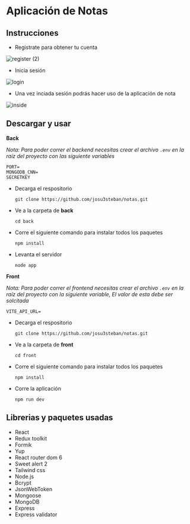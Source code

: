 # Aplicación de Notas

## Instrucciones

- Registrate para obtener tu cuenta

![register (2)](https://user-images.githubusercontent.com/84942510/183358391-5682b5ae-5e2b-4719-8ff9-1309d988ace5.jpeg)

- Inicia sesión

![login](https://user-images.githubusercontent.com/84942510/183358518-acaf94b3-85ce-4dab-a25a-dd6ac9ffc053.jpeg)

- Una vez inciada sesión podrás hacer uso de la aplicación de nota

![inside](https://user-images.githubusercontent.com/84942510/183358647-86b5f83f-42aa-418f-8199-a81c89ba86d5.jpeg)

## Descargar y usar

**Back**

*Nota: Para poder correr el backend necesitas crear el archivo `.env` en la raíz del proyecto con las siguiente variables*

    PORT=
    MONGODB_CNN=
    SECRETKEY

- Decarga el respositorio

    `git clone https://github.com/josu3steban/notas.git`

- Ve a la carpeta de **back**

    `cd back`
    
- Corre el siguiente comando para instalar todos los paquetes

    `npm install`
    
- Levanta el servidor

    `node app`
    
**Front**

*Nota: Para poder correr el frontend necesitas crear el archivo `.env` en la raíz del proyecto con la siguiente variable, El valor de esta debe ser solcitada*

    VITE_API_URL=
    
- Decarga el respositorio

    `git clone https://github.com/josu3steban/notas.git`

- Ve a la carpeta de **front**

    `cd front`
    
- Corre el siguiente comando para instalar todos los paquetes

    `npm install`
    
- Corre la aplicación

    `npm run dev`
    
## Librerias y paquetes usadas

- React
- Redux toolkit
- Formik
- Yup
- React router dom 6
- Sweet alert 2
- Tailwind css
- Node.js
- Bcrypt
- JsonWebToken
- Mongoose
- MongoDB
- Express
- Express validator
